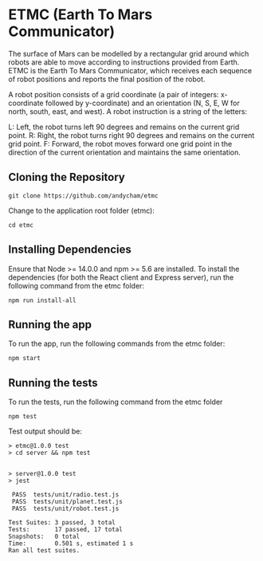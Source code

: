 # ETMC (Earth To Mars Communicator)

The surface of Mars can be modelled by a rectangular grid around which robots are able to move according to instructions provided from Earth.
ETMC is the Earth To Mars Communicator, which receives each sequence of robot positions and reports the final position of the robot.

A robot position consists of a grid coordinate (a pair of integers: x-coordinate followed by y-coordinate) and an orientation (N, S, E, W for north, south, east, and west).
A robot instruction is a string of the letters:

L: Left, the robot turns left 90 degrees and remains on the current grid point.
R: Right, the robot turns right 90 degrees and remains on the current grid point.
F: Forward, the robot moves forward one grid point in the direction of the current
orientation and maintains the same orientation.

## Cloning the Repository
```
git clone https://github.com/andycham/etmc
```
Change to the application root folder (etmc):
```
cd etmc
```

## Installing Dependencies

Ensure that Node >= 14.0.0 and npm >= 5.6 are installed.
To install the dependencies (for both the React client and Express server), run the following command from the etmc folder:
```
npm run install-all
```

## Running the app

To run the app, run the following commands from the etmc folder:
```
npm start
```

## Running the tests

To run the tests, run the following command from the etmc folder
```
npm test
```
Test output should be:
```
> etmc@1.0.0 test
> cd server && npm test


> server@1.0.0 test
> jest

 PASS  tests/unit/radio.test.js
 PASS  tests/unit/planet.test.js
 PASS  tests/unit/robot.test.js

Test Suites: 3 passed, 3 total
Tests:       17 passed, 17 total
Snapshots:   0 total
Time:        0.501 s, estimated 1 s
Ran all test suites.
```